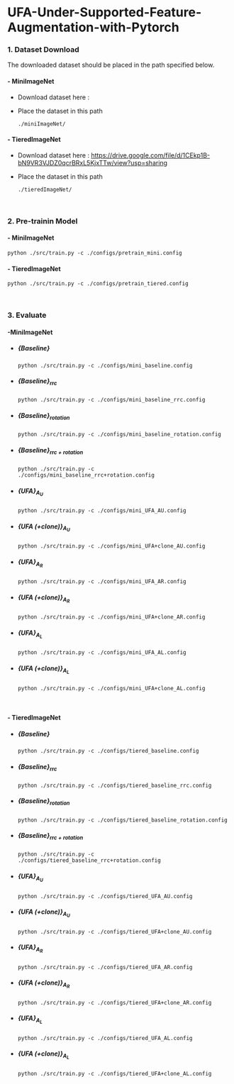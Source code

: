 # UFA-Under-Supported-Feature-Augmentation-with-Pytorch

### 1. Dataset Download

The downloaded dataset should be placed in the path specified below.

 #### - MiniImageNet

- Download dataset here : 

- Place the dataset in this path

  ```
  ./miniImageNet/
  ```

#### - TieredImageNet

- Download dataset here : https://drive.google.com/file/d/1CEkp1B-bN9VR3VJDZ0qcrBRxL5KjxTTw/view?usp=sharing

- Place the dataset in this path

  ```
  ./tieredImageNet/
  ```

</br>

### 2. Pre-trainin Model

#### - MiniImageNet

```
python ./src/train.py -c ./configs/pretrain_mini.config
```

#### - TieredImageNet

```
python ./src/train.py -c ./configs/pretrain_tiered.config
```

</br>

### 3. Evaluate

#### -MiniImageNet

- ##### {Baseline}

  ```
  python ./src/train.py -c ./configs/mini_baseline.config
  ```

- ##### {Baseline}$_{rrc}$

  ```
  python ./src/train.py -c ./configs/mini_baseline_rrc.config
  ```

- ##### {Baseline}$_{rotation}$

  ```
  python ./src/train.py -c ./configs/mini_baseline_rotation.config
  ```

- ##### {Baseline}$_{rrc+rotation}$

  ```
  python ./src/train.py -c ./configs/mini_baseline_rrc+rotation.config
  ```

- ##### {UFA}$_{A_{U}}$

  ```
  python ./src/train.py -c ./configs/mini_UFA_AU.config
  ```

- ##### {UFA (+clone)}$_{A_{U}}$

  ```
  python ./src/train.py -c ./configs/mini_UFA+clone_AU.config
  ```

- ##### {UFA}$_{A_{R}}$

  ```
  python ./src/train.py -c ./configs/mini_UFA_AR.config
  ```

- ##### {UFA (+clone)}$_{A_{R}}$

  ```
  python ./src/train.py -c ./configs/mini_UFA+clone_AR.config
  ```

- ##### {UFA}$_{A_{L}}$

  ```
  python ./src/train.py -c ./configs/mini_UFA_AL.config
  ```

- ##### {UFA (+clone)}$_{A_{L}}$

  ```
  python ./src/train.py -c ./configs/mini_UFA+clone_AL.config
  ```

</br>

#### - TieredImageNet

- ##### {Baseline}

  ```
  python ./src/train.py -c ./configs/tiered_baseline.config
  ```

- ##### {Baseline}$_{rrc}$

  ```
  python ./src/train.py -c ./configs/tiered_baseline_rrc.config
  ```

- ##### {Baseline}$_{rotation}$

  ```
  python ./src/train.py -c ./configs/tiered_baseline_rotation.config
  ```

- ##### {Baseline}$_{rrc+rotation}$

  ```
  python ./src/train.py -c ./configs/tiered_baseline_rrc+rotation.config
  ```

- ##### {UFA}$_{A_{U}}$

  ```
  python ./src/train.py -c ./configs/tiered_UFA_AU.config
  ```

- ##### {UFA (+clone)}$_{A_{U}}$

  ```
  python ./src/train.py -c ./configs/tiered_UFA+clone_AU.config
  ```

- ##### {UFA}$_{A_{R}}$

  ```
  python ./src/train.py -c ./configs/tiered_UFA_AR.config
  ```

- ##### {UFA (+clone)}$_{A_{R}}$

  ```
  python ./src/train.py -c ./configs/tiered_UFA+clone_AR.config
  ```

- ##### {UFA}$_{A_{L}}$

  ```
  python ./src/train.py -c ./configs/tiered_UFA_AL.config
  ```

- ##### {UFA (+clone)}$_{A_{L}}$

  ```
  python ./src/train.py -c ./configs/tiered_UFA+clone_AL.config
  ```

  
